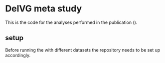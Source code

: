 # DelVG meta study
This is the code for the analyses performed in the publication ().

## setup
Before running the with different datasets the repository needs to be set up accordingly.

